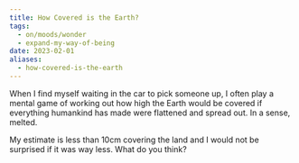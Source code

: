 ```yaml
---
title: How Covered is the Earth?
tags:
  - on/moods/wonder
  - expand-my-way-of-being
date: 2023-02-01
aliases:
  - how-covered-is-the-earth
---
```

When I find myself waiting in the car to pick someone up, I often play a mental game of working out how high the Earth would be covered if everything humankind has made were flattened and spread out. In a sense, melted.

My estimate is less than 10cm covering the land and I would not be surprised if it was way less. What do you think?